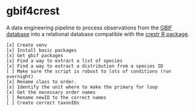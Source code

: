 # gbif4crest
A data engineering pipeline to process observations from the [GBIF database](https://www.gbif.org) into a relational database compatible with the [crestr R package](https://www.manuelchevalier.com/crestr/index.html).


    [x] Create venv
    [x] Install basic packages
    [x] Get gbif packages
    [x] Find a way to extract a list of species
    [x] Find a way to extract a distribution from a species ID
    [ ] Make sure the script is robust to lots of conditions (run overnight)
    [x] Rename class to order.
    [x] Identify the unit where to make the primary for loop
    [x] Get the necessary order names
    [ ] Rename newID to the correct names
    [ ] Create correct taxonIDs

